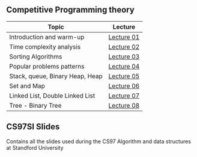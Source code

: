 ## Competitive Programming theory

|Topic|Lecture|
|-------|:------:|
|Introduction and warm-up|[Lecture 01](data-structures/Lecture01.md)|
|Time complexity analysis|[Lecture 02](data-structures/Lecture02.md)|
|Sorting Algorithms|[Lecture 03](data-structures/Lecture03.md)|
|Popular problems patterns|[Lecture 04](data-structures/Lecture09.md)|
|Stack, queue, Binary Heap, Heap|[Lecture 05](data-structures/Lecture10.md)|
|Set and Map|[Lecture 06](data-structures/Lecture11.md)|
|Linked List, Double Linked List|[Lecture 07](data-structures/Lecture12.md)|
|Tree - Binary Tree|[Lecture 08](data-structures/Lecture13.md)|


## CS97SI Slides

Contains all the slides used during the CS97 Algorithm and data structures at Standford University

